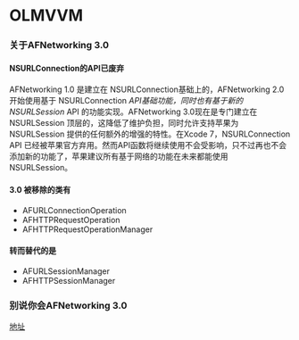 # OLMVVM
### 关于AFNetworking 3.0
#### NSURLConnection的API已废弃
AFNetworking 1.0 是建立在 NSURLConnection基础上的，AFNetworking 2.0 开始使用基于 NSURLConnection *API基础功能，同时也有基于新的NSURLSession* API 的功能实现。AFNetworking 3.0现在是专门建立在 NSURLSession 顶层的，这降低了维护负担，同时允许支持苹果为 NSURLSession 提供的任何额外的增强的特性。在Xcode 7，NSURLConnection API 已经被苹果官方弃用。然而API函数将继续使用不会受影响，只不过再也不会添加新的功能了，苹果建议所有基于网络的功能在未来都能使用 NSURLSession。

#### 3.0 被移除的类有
* AFURLConnectionOperation 
* AFHTTPRequestOperation 
* AFHTTPRequestOperationManager

#### 转而替代的是
* AFURLSessionManager 
* AFHTTPSessionManager

### 别说你会AFNetworking 3.0
[地址](http://www.360doc.com/content/16/0222/15/20919452_536453076.shtml)
